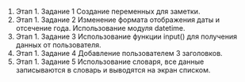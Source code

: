 1) Этап 1. Задание 1 Создание переменных для заметки.
2) Этап 1. Задание 2 Изменение формата отображения даты и отсечение года. Использование модуля datetime.
3) Этап 1. Задание 3 Использование функции input() для получения данных от пользователя.
4) Этап 1. Задание 4 Добавление пользователем 3 заголовков.
5) Этап 1. Задание 5 Использование словаря, все данные записываются в словарь и выводятся на экран списком.